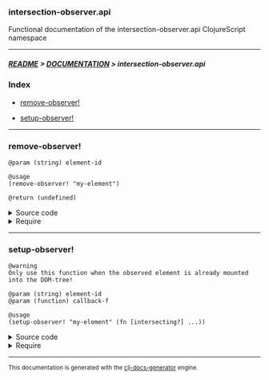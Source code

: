 
### intersection-observer.api

Functional documentation of the intersection-observer.api ClojureScript namespace

---

##### [README](../../../README.md) > [DOCUMENTATION](../../COVER.md) > intersection-observer.api

### Index

- [remove-observer!](#remove-observer)

- [setup-observer!](#setup-observer)

---

### remove-observer!

```
@param (string) element-id
```

```
@usage
(remove-observer! "my-element")
```

```
@return (undefined)
```

<details>
<summary>Source code</summary>

```
(defn remove-observer!
  [element-id]
  (if-let [element (dom/get-element-by-id element-id)]
          (when-let [observer (get @intersection-observer.state/INTERSECTION-OBSERVERS element-id)]
                    (swap! intersection-observer.state/INTERSECTION-OBSERVERS dissoc element-id)
                    (dom/remove-intersection-observer! observer element))))
```

</details>

<details>
<summary>Require</summary>

```
(ns my-namespace (:require [intersection-observer.api :refer [remove-observer!]]))

(intersection-observer.api/remove-observer! ...)
(remove-observer!                           ...)
```

</details>

---

### setup-observer!

```
@warning
Only use this function when the observed element is already mounted into the DOM-tree!
```

```
@param (string) element-id
@param (function) callback-f
```

```
@usage
(setup-observer! "my-element" (fn [intersecting?] ...))
```

<details>
<summary>Source code</summary>

```
(defn setup-observer!
  [element-id callback-f]
  (if-let [element (dom/get-element-by-id element-id)]
          (let [observer (dom/setup-intersection-observer! element callback-f)]
               (swap! intersection-observer.state/INTERSECTION-OBSERVERS assoc element-id observer))))
```

</details>

<details>
<summary>Require</summary>

```
(ns my-namespace (:require [intersection-observer.api :refer [setup-observer!]]))

(intersection-observer.api/setup-observer! ...)
(setup-observer!                           ...)
```

</details>

---

<sub>This documentation is generated with the [clj-docs-generator](https://github.com/bithandshake/clj-docs-generator) engine.</sub>

